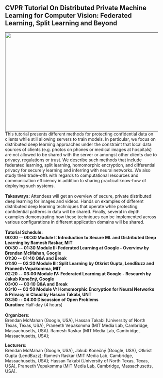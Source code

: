 ## CVPR Tutorial On Distributed Private Machine Learning for Computer Vision: Federated Learning, Split Learning and Beyond

<a href=""><img src="nopeekcvpr.github.io/title.png" align="left" height="325" width="600"> </a>

This tutorial presents different methods for protecting confidential data on clients
while still allowing servers to train models. In particular, we focus on distributed deep learning
approaches under the constraint that local data sources of clients (e.g. photos on phones or
medical images at hospitals) are not allowed to be shared with the server or amongst other
clients due to privacy, regulations or trust. We describe such methods that include federated
learning, split learning, homomorphic encryption, and differential privacy for securely learning
and inferring with neural networks. We also study their trade-offs with regards to computational
resources and communication efficiency in addition to sharing practical know-how of deploying
such systems. 
<br/><br/>
**Takeaways:** Attendees will get an overview of secure, private distributed deep learning for
images and videos. Hands on examples of different distributed deep learning techniques that
operate while protecting confidential patterns in data will be shared. Finally, several in depth
examples demonstrating how these techniques can be implemented across various
configurations in different application domains will be shared.
<br/><br/>
**Tutorial Schedule: <br/>
00:00 -- 00:30 Module I: Introduction to Secure ML and Distributed Deep Learning by
Ramesh Raskar, MIT <br/>
00:30 -- 01:30 Module II: Federated Learning at Google - Overview by
Brendan McMahan, Google <br/>
01:30 -- 01:40 Q&A and Break<br/>
01:40 -- 02:20 Module III: Split Learning by
Otkrist Gupta, LendBuzz and Praneeth Vepakomma, MIT<br/>
02:20 -- 03:00 Module IV: Federated Learning at Google - Research by
Jakub Konečný, Google<br/>
03:00 -- 03:10 Q&A and Break<br/>
03:10 -- 03:50 Module V:  Homomorphic Encryption for Neural Networks & Privacy in Cloud by
Hassan Takabi, UNT <br/>
03:50 -- 04:00 Discussion of Open Problems <br/>**
**Duration:** Half-day (4 hours)<br/><br/>
**Organizers:**<br/>
Brendan McMahan (Google, USA),
Hassan Takabi (University of North Texas, Texas, USA),
Praneeth Vepakomma (MIT Media Lab, Cambridge, Massachusetts, USA).
Ramesh Raskar (MIT Media Lab, Cambridge, Massachusetts, USA);<br/>

**Lecturers:**<br/>
Brendan McMahan (Google, USA),
Jakub Konečný (Google, USA),
Otkrist Gupta (LendBuzz);
Ramesh Raskar (MIT Media Lab, Cambridge, Massachusetts, USA);
Hassan Takabi (University of North Texas, Texas, USA),
Praneeth Vepakomma (MIT Media Lab, Cambridge, Massachusetts, USA). <br/>

